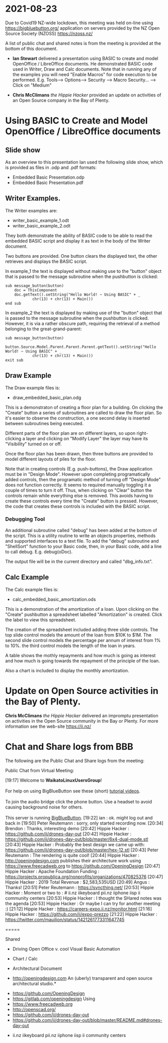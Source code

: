 # 2021-08-23

Due to Covid19 NZ-wide lockdown, this meeting was held on-line using https://bigbluebutton.org/ application on servers provided by the NZ Open Source Society (NZOSS) https://nzoss.nz/

A list of public chat and shared notes is from the meeting is provided at the bottom of this document.


* **Ian Stewart** delivered a presentation using BASIC to create and model OpenOffice / LibreOffice documents. He demonstrated BASIC code used in Writer, Draw and Calc documents. Note that in running any of the examples you will need "Enable Macros" for code execution to be performed. E.g. Tools--> Options--> Security --> Macro Security... --> Click on "Medium" 

* **Chris McClimans** *the Hippie Hacker* provided an update on activities of an Open Source company in the Bay of Plenty.

# Using BASIC to Create and Model OpenOffice / LibreOffice documents 

## Slide show

As an overview to this presentation Ian used the following slide show, which is provided as files in .odp and .pdf formats:

* Embedded Basic Presentation.odp
* Embedded Basic Presentation.pdf


## Writer Examples.
	
The Writer examples are:

* writer_basic_example_1.odt
* writer_basic_example_2.odt

They both demonstrate the ability of BASIC code to be able to read the embedded BASIC script and display it as text in the body of the Writer document.

Two buttons are provided. One button clears the displayed text, the other retrieves and displays the BASIC script.

In example_1 the text is displayed without making use to the "button" object that is passed to the message subroutine when the pushbutton is clicked:

```
sub message_button(button)
	doc = ThisComponent
	doc.getText().setString("Hello World! ~ Using BASIC" + _
	        chr(13) + chr(13) + Main())
end sub
```

In example_2 the text is displayed by making use of the "button" object that is passed to the message subroutine when the pushbutton is clicked. However, it is via a rather obscure path, requiring the retrieval of a method belonging to the great-grand-parent:

```
sub message_button(button)	
	button.Source.Model.Parent.Parent.Parent.getText().setString("Hello World! ~ Using BASIC" + _
	        chr(13) + chr(13) + Main())
exit sub
``` 

## Draw Example

The Draw example files is:

* draw_embedded_basic_plan.odg


This is a demonstraton of creating a floor plan for a building. On clicking the "Create" button a series of subroutines are called to draw the floor plan. So it's easier to observe the construction, a one second delay is inserted between subroutines being executed. 

Different parts of the floor plan are on different layers, so upon right-clicking a layer and clicking on "Modify Layer" the layer may have its "Visibility" turned on or off.

Once the floor plan has been drawn, then three buttons are provided to model different layouts of piles for the floor.

Note that in creating controls (E.g. push-buttons), the Draw application must be in "Design Mode". However upon completing programatically added controls, then the programatic method of turning off "Design Mode" does not function correctly. It seems to required manually toggling it a couple of times to turn it off. Thus, when clicking on "Clear" button the controls remain while everything else is removed. This avoids having to create these controls every time the "Create" button is pressed. However, the code that creates these controls is included with the BASIC script. 


### Debugging Tool

An additional subroutine called "debug" has been added at the bottom of the script. This is a utility routine to write an objects properties, methods and supported interfaces to a text file. To add the "debug" subroutine and "ShellSort" function to your Basic code, then, in your Basic code, add a line to call debug. E.g. debug(oDoc). 

The output file will be in the current directory and called "dbg_info.txt".
	
## Calc Example

The Calc example files is:

* calc_embedded_basic_amortization.ods

This is a demonstration of the amortization of a loan. Upon clicking on the "Create" pushbutton a spreadsheet labelled "Amortization" is created. Click the label to view this spreadsheet.

The creation of the spreadsheet included adding three slide controls. The top slide control models the amount of the loan from $10K to $1M. The second slide control models the percentage per annum of interest from 1% to 10%. the third control models the length of the loan in years.

A table shows the mothly repayments and how much is going as interest and how much is going towards the repayment of the principle of the loan.

Also a chart is included to display the monthly amortization.


# Update on Open Source activities in the Bay of Plenty.

**Chris McClimans** *the Hippie Hacker* delivered an impromptu presentation on activities in the Open Source community in the Bay or Plenty. For more information see the web-site https://ii.nz/


# Chat and Share logs from BBB

The following are the Public Chat and Share logs from the meeting:

Public Chat from Virtual Meeting:

[19:17] Welcome to <b>WaikatoLinuxUsersGroup</b>!<br /><br />For help on using BigBlueButton see these (short) <a href="https://www.bigbluebutton.org/html5" target="_blank" target="_blank"><u>tutorial videos</u></a>.<br /><br />To join the audio bridge click the phone button.  Use a headset to avoid causing background noise for others.<br /><br />This server is running <a href="https://docs.bigbluebutton.org/" target="_blank"><u>BigBlueButton</u></a>.
[19:22] ian : ok. might log out and back in
[19:50] Peter Reutemann : sorry, only started recording now.
[20:34] Brendon : Thanks, interesting demo
[20:42] Hippie Hacker : https://github.com/ii/drones-day-out
[20:42] Hippie Hacker : https://github.com/ii/drones-day-out/blob/master/6x4-dual-mode.stl
[20:43] Hippie Hacker : Probably the best design we came up with: https://github.com/ii/drones-day-out/blob/master/hex-12.stl
[20:43] Peter Reutemann : The rendering is quite cool!
[20:44] Hippie Hacker : http://openingdesign.com publishes their architecture work using https://www.freecadweb.org to https://github.com/OpeningDesign
[20:47] Hippie Hacker : Apache Foundation Funding : https://projects.propublica.org/nonprofits/organizations/470825376
[20:47] Hippie Hacker : 2019 Total Revenue : $2,583,535USD
[20:49] Angus : Thanks!
[20:51] Peter Reutemann : https://syncthing.net/
[20:53] Hippie Hacker : Moment or two to : # ii.nz
iikeyboard
pii.nz
iiphone
iisp
ii community centers
[20:53] Hippie Hacker : I thought the SHared notes was the agenda
[20:53] Hippie Hacker : Or maybe I can try for another meeting :)
[21:12] Hippie Hacker : https://careers-expo.ii.nz/monitor.html
[21:16] Hippie Hacker : https://github.com/ii/expo-prezzo
[21:22] Hippie Hacker : https://twitter.com/mauilion/status/1421261773311647745

=====

Shared

* Driving Open Office
v. cool Visual Basic Automation

* Chart / Calc
* Architectural Document
*  http://openingdesign.com
An (uberly) transparent and open source architectural studio.*
- https://github.com/OpeningDesign
- https://gitlab.com/openingdesign 
Using
- https://www.freecadweb.org
- http://openscad.org/
- https://github.com/ii/drones-day-out
- https://github.com/ii/drones-day-out/blob/master/README.md#drones-day-out

* ii.nz
iikeyboard
pii.nz
iiphone
iisp
ii community centers

